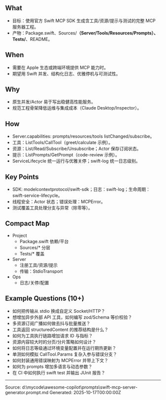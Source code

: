 ## What
- 目标：使用官方 Swift MCP SDK 生成含工具/资源/提示与测试的完整 MCP 服务器工程。
- 产物：Package.swift、Sources/**（Server/Tools/Resources/Prompts）、Tests/**、README。

## When
- 需要在 Apple 生态或跨端环境提供 MCP 能力时。
- 期望用 Swift 并发、结构化日志、优雅停机与可测试性。

## Why
- 原生并发/Actor 易于写出稳健高性能服务。
- 规范工程骨架降低运维与集成成本（Claude Desktop/Inspector）。

## How
- Server.capabilities: prompts/resources/tools listChanged/subscribe。
- 工具：ListTools/CallTool（greet/calculate 示例）。
- 资源：List/Read/Subscribe/Unsubscribe；Actor 保存订阅状态。
- 提示：ListPrompts/GetPrompt（code-review 示例）。
- ServiceLifecycle 统一运行与优雅关停；swift-log 统一日志级别。

## Key Points
- SDK: modelcontextprotocol/swift-sdk；日志：swift-log；生命周期：swift-service-lifecycle。
- 线程安全：Actor 状态；错误处理：MCPError。
- 测试覆盖工具处理分支与异常（除零等）。

## Compact Map
- Project
  - Package.swift 依赖/平台
  - Sources/* 分层
  - Tests/* 覆盖
- Server
  - 注册工具/资源/提示
  - 传输：StdioTransport
- Ops
  - 日志/关停/配置

## Example Questions (10+)
- 如何把传输从 stdio 换成自定义 Socket/HTTP？
- 想增加异步外部 API 工具，如何编写 zod/Schema 等价校验？
- 多资源订阅广播如何做去抖与批量推送？
- 工具返回 structuredContent 的推荐结构是什么？
- 如何为工具执行链路增加请求 ID 与指标？
- 资源内容较大时的分页/分片策略如何设计？
- 如何将日志等级通过环境变量配置并在运行期热更新？
- 单测如何模拟 CallTool.Params 复杂入参与错误分支？
- 如何封装通用错误映射为 MCPError 并带上下文？
- 如何为 prompts 增加多语言与动态参数？
- 在 CI 中如何执行 swift test 并输出 JUnit 报告？

---
Source: d:\mycode\awesome-copilot\prompts\swift-mcp-server-generator.prompt.md
Generated: 2025-10-17T00:00:00Z
